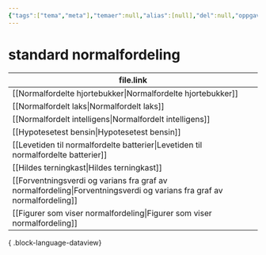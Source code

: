 ```yaml
---
{"tags":["tema","meta"],"temaer":null,"alias":[null],"del":null,"oppgave":null,"fag":null,"eksamen":null,"dg-publish":true,"title":"standard normalfordeling","date":"2023-06-01","modified":"2023-06-01","permalink":"/temaer/standard-normalfordeling/","dgPassFrontmatter":true}
---
```



# standard normalfordeling
| file.link                                                                                                                 |
| ------------------------------------------------------------------------------------------------------------------------- |
| [[Normalfordelte hjortebukker\|Normalfordelte hjortebukker]]                                                           |
| [[Normalfordelt laks\|Normalfordelt laks]]                                                                             |
| [[Normalfordelt intelligens\|Normalfordelt intelligens]]                                                               |
| [[Hypotesetest bensin\|Hypotesetest bensin]]                                                                           |
| [[Levetiden til normalfordelte batterier\|Levetiden til normalfordelte batterier]]                                     |
| [[Hildes terningkast\|Hildes terningkast]]                                                                             |
| [[Forventningsverdi og varians fra graf av normalfordeling\|Forventningsverdi og varians fra graf av normalfordeling]] |
| [[Figurer som viser normalfordeling\|Figurer som viser normalfordeling]]                                               |

{ .block-language-dataview}

